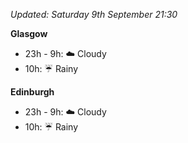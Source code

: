 *Updated: Saturday 9th September 21:30*

**Glasgow**

* 23h - 9h: :cloud: Cloudy
* 10h: :umbrella: Rainy

**Edinburgh**

* 23h - 9h: :cloud: Cloudy
* 10h: :umbrella: Rainy
